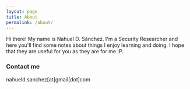 ```yaml
---
layout: page
title: About
permalink: /about/
---
```


Hi there! My name is  Nahuel D. Sánchez. I'm a Security Researcher and here  you'll find some notes about things I enjoy learning and doing. I hope that they are useful for you as they are for me :P.

### Contact me

nahueld.sanchez[at]gmail[dot]com
